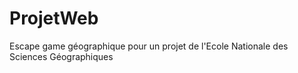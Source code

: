# ProjetWeb
Escape game géographique pour un projet de l'Ecole Nationale des Sciences Géographiques
